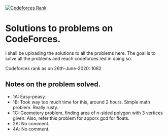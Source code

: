 [![Codeforces Rank](https://img.shields.io/badge/codeforces-1082-lightgrey.svg)](https://codeforces.com/profile/aCoderfml)

# Solutions to problems on CodeForces.

I shall be uploading the solutions to all the problems here.
The goal is to solve all the problems and reach codeforces red in doing so.


Codeforces rank as on 26th-June-2020: 1082


## Notes on the problem solved.

* 1A: Easy-peasy.
* 1B: Took way too much time for this, around 2 hours. Simple math problem. Really rusty.
* 1C: Geometery problem, finding area of n-sided polygon with 3 vertices given. Also, refer this problem for apporx gcd for floats.
* 2A: No comment.
* 4A: No comment.
